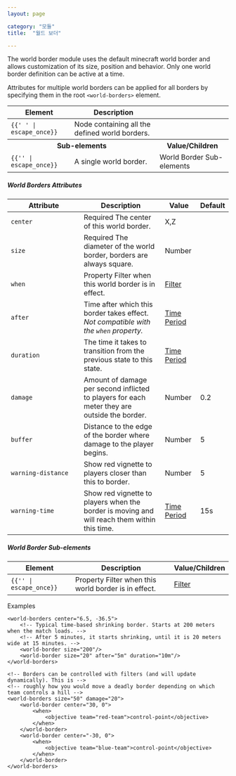 ```yaml
---
layout: page

category: "모듈"
title:  "월드 보더"

---
```


The world border module uses the default minecraft world border and allows customization of its size, position and behavior. Only one world border definition can be active at a time.

Attributes for multiple world borders can be applied for all borders by specifying them in the root `<world-borders>` element.

<div class='table-responsive'>
  <table class='table table-striped table-condensed'>
    <thead>
      <tr>
        <th>Element</th>
        <th>Description</th>
        <th></th>
      </tr>
    </thead>
    <tbody>
      <tr>
        <td>
          <span class='highlight'>
            <code>{{'<world-borders> </world-borders>' | escape_once}}</code>
          </span>
        </td>
        <td>
          Node containing all the defined world borders.
        </td>
        <td></td>
      </tr>
      <tr>
        <th colspan='2'>Sub-elements</th>
        <th>Value/Children</th>
      </tr>
      <tr>
        <td>
          <span class='highlight'>
            <code>{{'<world-border>' | escape_once}}</code>
          </span>
        </td>
        <td>
          A single world border.
        </td>
        <td>
          <span class='label label-default'>World Border Sub-elements</span>
        </td>
      </tr>
    </tbody>
  </table>
</div>
<h5>World Borders Attributes</h5>
<div class='table-responsive'>
  <table class='table table-striped table-condensed'>
    <thead>
      <tr>
        <th style='min-width: 150px;'>Attribute</th>
        <th>Description</th>
        <th>Value</th>
        <th>Default</th>
      </tr>
    </thead>
    <tbody>
      <tr>
        <td>
          <code>center</code>
        </td>
        <td>
          <span class='label label-danger'>Required</span>
          The center of this world border.
        </td>
        <td>
          <span class='label label-primary'>X,Z</span>
        </td>
        <td></td>
      </tr>
      <tr>
        <td>
          <code>size</code>
        </td>
        <td>
          <span class='label label-danger'>Required</span>
          The diameter of the world border, borders are always square.
        </td>
        <td>
          <span class='label label-primary'>Number</span>
        </td>
        <td></td>
      </tr>
      <tr>
        <td>
          <code>when</code>
        </td>
        <td>
          <span class='label label-default' title='Can be either this attribute or a sub-element.'>Property</span>
          Filter when this world border is in effect.
        </td>
        <td>
          <a href='/modules/filters'>Filter</a>
        </td>
        <td></td>
      </tr>
      <tr>
        <td>
          <code>after</code>
        </td>
        <td>
          Time after which this border takes effect.
          <br/>
          <i>Not compatible with the <code>when</code> property.</i>
        </td>
        <td>
          <a href='/reference/time_periods'>Time Period</a>
        </td>
        <td></td>
      </tr>
      <tr>
        <td>
          <code>duration</code>
        </td>
        <td>
          The time it takes to transition from the previous state to this state.
        </td>
        <td>
          <a href='/reference/time_periods'>Time Period</a>
        </td>
        <td></td>
      </tr>
      <tr>
        <td>
          <code>damage</code>
        </td>
        <td>
          Amount of damage per second inflicted to players for each meter they are outside the border.
        </td>
        <td>
          <span class='label label-primary'>Number</span>
        </td>
        <td>
          0.2
        </td>
      </tr>
      <tr>
        <td>
          <code>buffer</code>
        </td>
        <td>Distance to the edge of the border where damage to the player begins.</td>
        <td>
          <span class='label label-primary'>Number</span>
        </td>
        <td>
          5
        </td>
      </tr>
      <tr>
        <td>
          <code>warning-distance</code>
        </td>
        <td>Show red vignette to players closer than this to border.</td>
        <td>
          <span class='label label-primary'>Number</span>
        </td>
        <td>
          5
        </td>
      </tr>
      <tr>
        <td>
          <code>warning-time</code>
        </td>
        <td>Show red vignette to players when the border is moving and will reach them within this time.</td>
        <td>
          <a href='/reference/time_periods'>Time Period</a>
        </td>
        <td>
          15s
        </td>
      </tr>
    </tbody>
  </table>
</div>
<h5>World Border Sub-elements</h5>
<div class='table-responsive'>
  <table class='table table-striped table-condensed'>
    <thead>
      <tr>
        <th>Element</th>
        <th>Description</th>
        <th>Value/Children</th>
      </tr>
    </thead>
    <tbody>
      <tr>
        <td>
          <span class='highlight'>
            <code>{{'<when>' | escape_once}}</code>
          </span>
        </td>
        <td>
          <span class='label label-default' title='Can be either this sub-element or an attribute.'>Property</span>
          Filter when this world border is in effect.
        </td>
        <td>
          <a href='/modules/filters'>Filter</a>
        </td>
      </tr>
    </tbody>
  </table>
</div>

Examples

    <world-borders center="6.5, -36.5">
        <!-- Typical time-based shrinking border. Starts at 200 meters when the match loads. -->
        <!-- After 5 minutes, it starts shrinking, until it is 20 meters wide at 15 minutes. -->
        <world-border size="200"/>
        <world-border size="20" after="5m" duration="10m"/>
    </world-borders>

    <!-- Borders can be controlled with filters (and will update dynamically). This is -->
    <!-- roughly how you would move a deadly border depending on which team controls a hill -->
    <world-borders size="50" damage="20">
        <world-border center="30, 0">
            <when>
                <objective team="red-team">control-point</objective>
            </when>
        </world-border>
        <world-border center="-30, 0">
            <when>
                <objective team="blue-team">control-point</objective>
            </when>
        </world-border>
    </world-borders>
